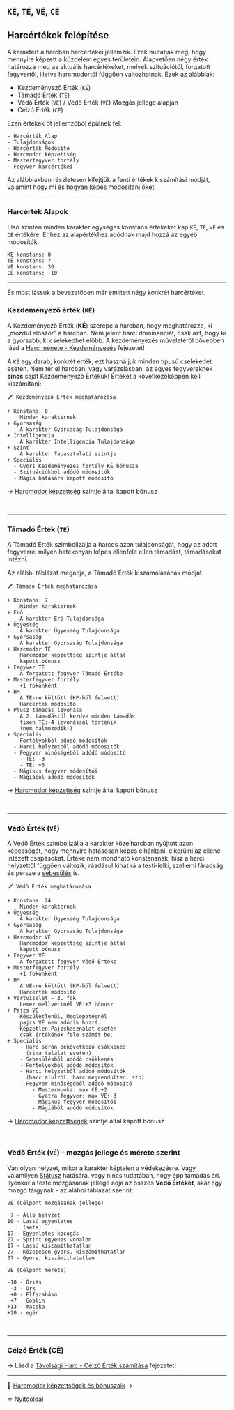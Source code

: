 ## `KÉ`, `TÉ`, `VÉ`, `CÉ`

## Harcértékek felépítése

A karaktert a harcban harcértékei jellemzik. Ezek mutatják meg, hogy mennyire képzett a küzdelem egyes területein. Alapvetően négy érték határozza meg az aktuális harcértékeket, melyek szituációtól, forgatott fegyvertől, illetve harcmodortól függően változhatnak. Ezek az alábbiak:

- Kezdeményező Érték (`KÉ`)
- Támadó Érték (`TÉ`)
- Védő Érték (`VÉ`) / Védő Érték (`VÉ`) Mozgás jellege alapján
- Célzó Érték (`CÉ`)

Ezen értékek öt jellemzőből épülnek fel:

```
- Harcérték Alap
- Tulajdonságok
- Harcérték Módosító
- Harcmodor képzettség
- Mesterfegyver fortély
- Fegyver harcértékei
```

Az alábbiakban részletesen kifejtjük a fenti értékek kiszámítási módját, valamint hogy mi és hogyan képes módosítani őket.

---
### Harcérték Alapok

Első szinten minden karakter egységes konstans értékeket kap `KÉ`, `TÉ`, `VÉ` és `CÉ` értékére. Ehhez az alapértékhez adódnak majd hozzá az egyéb módosítók.

```
KÉ konstans: 0
TÉ konstans: 7
VÉ konstans: 30
CÉ konstans: -10
```

---
És most lássuk a bevezetőben már említett négy konkrét harcértéket.

### Kezdeményező érték (`KÉ`)

A Kezdeményező Érték (**KÉ**) szerepe a harcban, hogy meghatározza, ki „mozdul először” a harcban. Nem jelent harci dominanciát, csak azt, hogy ki a gyorsabb, ki cselekedhet előbb. A kezdeményezés műveletéről bővebben lásd a [Harc menete - Kezdeményezés](064_02_01_kezdemenyezes.md) fejezetet!

A `KÉ` egy darab, konkrét érték, ezt használjuk minden típusú cselekedet esetén. Nem tér el harcban, vagy varázslásban, az egyes fegyvereknek **sincs** saját Kezdeményező Értékük! Értékét a következőképpen kell kiszámítani:

```
🗡️ Kezdeményező Érték meghatározása

+ Konstans: 0
    Minden karakternek
+ Gyorsaság
    A karakter Gyorsaság Tulajdonsága
+ Intelligencia
    A karakter Intelligencia Tulajdonsága
+ Szint
    A karakter Tapasztalati szintje
+ Speciális
  - Gyors Kezdeményezés fortély KÉ bónusza
  - Szituációkból adódó módosítók
  - Mágia hatására kapott módosító
```

→ [Harcmodor képzettség](062_02_harcmodor_kepzettsegek_es_bonuszaik.md) szintje által kapott bónusz

<br />

---
### Támadó Érték (`TÉ`)

A Támadó Érték szimbolizálja a harcos azon tulajdonságát, hogy az adott fegyverrel milyen hatékonyan képes ellenfele ellen támadást, támadásokat intézni.

Az alábbi táblázat megadja, a Támadó Érték kiszámolásának módját.

```
🗡️ Támadó Érték meghatározása

+ Konstans: 7
    Minden karakternek
+ Erő
    A karakter Erő Tulajdonsága
+ Ügyesség
    A karakter Ügyesség Tulajdonsága
+ Gyorsaság
    A karakter Gyorsaság Tulajdonsága
+ Harcmodor TÉ  
    Harcmodor képzettség szintje által
    kapott bónusz
+ Fegyver TÉ
    A forgatott fegyver Támadó Értéke
+ Mesterfegyver fortély
    +1 fokonként
+ HM
    A TÉ-re költött (KP-ból felvett)
    Harcérték módosító
+ Plusz támadás levonása
    A 2. támadástól kezdve minden támadás
    fixen TÉ:-4 levonással történik
    (nem halmozódik!)
+ Speciális
  - Fortélyokból adódó módosítók
  - Harci helyzetből adódó módosítók
  - Fegyver minőségéből adódó módosító
    - TÉ: -3
    - TÉ: +3
  - Mágikus fegyver módosítói  
  - Mágiából adódó módosítók
```

→ [Harcmodor képzettség](062_02_harcmodor_kepzettsegek_es_bonuszaik.md) szintje által kapott bónusz

<br />

---
### Védő Érték (`VÉ`)

A Védő Érték szimbolizálja a karakter közelharcban nyújtott azon képességét, hogy mennyire hatásosan képes elhárítani, elkerülni az ellene intézett csapásokat. Értéke nem mondható konstansnak, hisz a harci helyzettől függően változik, ráadásul kihat rá a testi-lelki, szellemi fáradság és persze a [sebesülés](061_03_sebesules.md) is.

```
🗡️ Védő Érték meghatározása

+ Konstans: 24
    Minden karakternek
+ Ügyesség
    A karakter Ügyesség Tulajdonsága
+ Gyorsaság
    A karakter Gyorsaság Tulajdonsága
+ Harcmodor VÉ
    Harcmodor képzettség szintje által
    kapott bónusz
+ Fegyver VÉ
    A forgatott fegyver Védő Értéke
+ Mesterfegyver fortély
    +1 fokonként
+ HM
    A VÉ-re költött (KP-ból felvett)
    Harcérték módosító
+ Vértviselet – 3. fok
    Lemez mellvértnél VÉ:+3 bónusz
+ Pajzs VÉ
    Készületlenül, Meglepetésnél
    pajzs VÉ nem adódik hozzá.
    Képzetlen Pajzshasználat esetén
    csak értékének fele számít be.
+ Speciális
    - Harc során bekövetkező csökkenés
      (sima találat esetén)
    - Sebesülésből adódó csökkenés
    - Fortélyokból adódó módosítók
    - Harci helyzetből adódó módosítók
      (harc alulról, harc megrendülten, stb)
    - Fegyver minőségéből adódó módosító
        - Mestermunka: max CÉ:+2
        - Gyatra fegyver: max VÉ:-3
        - Mágikus fegyver módosítói
        - Mágiából adódó módosítók
```

→ [Harcmodor képzettségek](062_02_harcmodor_kepzettsegek_es_bonuszaik.md) szintje által kapott bónusz

<br />

### Védő Érték (`VÉ`) - mozgás jellege és mérete szerint

Van olyan helyzet, mikor a karakter képtelen a védekezésre. Vagy valamilyen [Státusz](082_statuszok.md) hatására, vagy nincs tudatában, hogy épp támadás éri. Ilyenkor a teste mozgásának jellege adja az összes **Védő Értékét**, akár egy mozgó tárgynak - az alábbi táblázat szerint:

```
VÉ (Célpont mozgásának jellege)

 7 - Álló helyzet
10 - Lassú egyenletes
     (séta)
17 - Egyenletes kocogás
27 - Sprint egyenes vonalon
17 - Lassú kiszámíthatatlan
27 - Közepesen gyors, kiszámíthatatlan
37 - Gyors, kiszámíthatatlan
```

```
VÉ (Célpont mérete)

-10 - Óriás
 -3 - Ork
 +0 - Elfszabású
 +7 - Goblin
+13 - macska
+20 - egér
```

<br />

---
### Célzó Érték (CÉ)

→ Lásd a [Távolsági Harc - Célzó Érték számítása](071_tavharc_ce.md) fejezetet!

---

🔗 [Harcmodor képzettségek és bónuszaik](062_02_harcmodor_kepzettsegek_es_bonuszaik.md) →

⚜️ [Nyitóoldal](start.md#6-harcrendszer-%EF%B8%8F)
